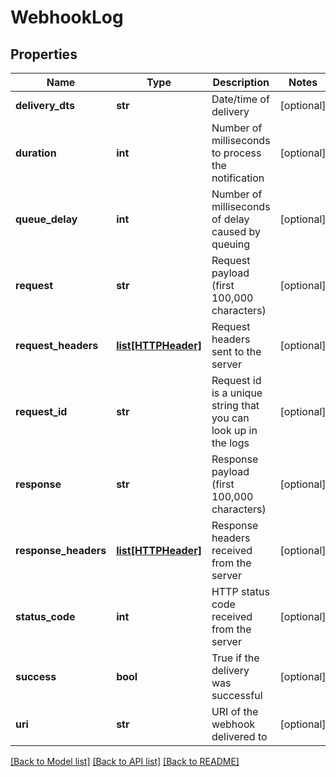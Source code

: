 # WebhookLog

## Properties
Name | Type | Description | Notes
------------ | ------------- | ------------- | -------------
**delivery_dts** | **str** | Date/time of delivery | [optional] 
**duration** | **int** | Number of milliseconds to process the notification | [optional] 
**queue_delay** | **int** | Number of milliseconds of delay caused by queuing | [optional] 
**request** | **str** | Request payload (first 100,000 characters) | [optional] 
**request_headers** | [**list[HTTPHeader]**](HTTPHeader.md) | Request headers sent to the server | [optional] 
**request_id** | **str** | Request id is a unique string that you can look up in the logs | [optional] 
**response** | **str** | Response payload (first 100,000 characters) | [optional] 
**response_headers** | [**list[HTTPHeader]**](HTTPHeader.md) | Response headers received from the server | [optional] 
**status_code** | **int** | HTTP status code received from the server | [optional] 
**success** | **bool** | True if the delivery was successful | [optional] 
**uri** | **str** | URI of the webhook delivered to | [optional] 

[[Back to Model list]](../README.md#documentation-for-models) [[Back to API list]](../README.md#documentation-for-api-endpoints) [[Back to README]](../README.md)


